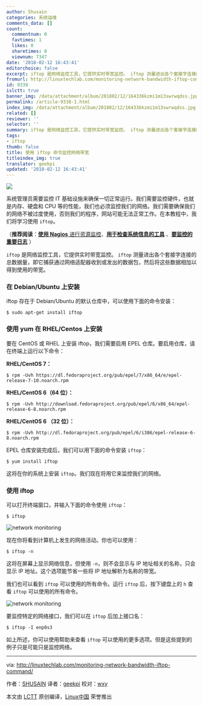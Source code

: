 ```yaml
---
author: Shusain
categories: 系统运维
comments_data: []
count:
  commentnum: 0
  favtimes: 1
  likes: 0
  sharetimes: 0
  viewnum: 7347
date: '2018-02-12 16:43:41'
editorchoice: false
excerpt: iftop 是网络监控工具，它提供实时带宽监控。 iftop 测量进出各个套接字连接的总数据量，即它捕获通过网络适配器收到或发出的数据包，然后将这些数据相加以得到使用的带宽。
fromurl: http://linuxtechlab.com/monitoring-network-bandwidth-iftop-command/
id: 9338
islctt: true
banner_img: /data/attachment/album/201802/12/164336kzmi1m13swrwqdss.jpg
permalink: /article-9338-1.html
index_img: /data/attachment/album/201802/12/164336kzmi1m13swrwqdss.jpg.thumb.jpg
related: []
reviewer: ''
selector: ''
summary: iftop 是网络监控工具，它提供实时带宽监控。 iftop 测量进出各个套接字连接的总数据量，即它捕获通过网络适配器收到或发出的数据包，然后将这些数据相加以得到使用的带宽。
tags:
- iftop
thumb: false
title: 使用 iftop 命令监控网络带宽
titleindex_img: true
translator: geekpi
updated: '2018-02-12 16:43:41'
---
```


![](/data/attachment/album/201802/12/164336kzmi1m13swrwqdss.jpg)


系统管理员需要监控 IT 基础设施来确保一切正常运行。我们需要监控硬件，也就是内存、硬盘和 CPU 等的性能，我们也必须监控我们的网络。我们需要确保我们的网络不被过度使用，否则我们的程序，网站可能无法正常工作。在本教程中，我们将学习使用 `iftop`。


（**推荐阅读**：[**使用 Nagios** 进行资源监控](http://linuxtechlab.com/installing-configuring-nagios-server/)、[**用于检查系统信息的工具**](http://linuxtechlab.com/commands-system-hardware-info/) 、[**要监控的重要日志**](http://linuxtechlab.com/important-logs-monitor-identify-issues/) ）


`iftop` 是网络监控工具，它提供实时带宽监控。 `iftop` 测量进出各个套接字连接的总数据量，即它捕获通过网络适配器收到或发出的数据包，然后将这些数据相加以得到使用的带宽。


### 在 Debian/Ubuntu 上安装


iftop 存在于 Debian/Ubuntu 的默认仓库中，可以使用下面的命令安装：



```
$ sudo apt-get install iftop

```

### 使用 yum 在 RHEL/Centos 上安装


要在 CentOS 或 RHEL 上安装 iftop，我们需要启用 EPEL 仓库。要启用仓库，请在终端上运行以下命令：


**RHEL/CentOS 7：**



```
$ rpm -Uvh https://dl.fedoraproject.org/pub/epel/7/x86_64/e/epel-release-7-10.noarch.rpm

```

**RHEL/CentOS 6（64 位）：**



```
$ rpm -Uvh http://download.fedoraproject.org/pub/epel/6/x86_64/epel-release-6-8.noarch.rpm

```

**RHEL/CentOS 6 （32 位）：**



```
$ rpm -Uvh http://dl.fedoraproject.org/pub/epel/6/i386/epel-release-6-8.noarch.rpm

```

EPEL 仓库安装完成后，我们可以用下面的命令安装 `iftop`：



```
$ yum install iftop

```

这将在你的系统上安装 `iftop`。我们现在将用它来监控我们的网络。


### 使用 iftop


可以打开终端窗口，并输入下面的命令使用 `iftop`：



```
$ iftop

```

![network monitoring](/data/attachment/album/201802/12/164344svqhfq5ljszplcqd.jpg)


现在你将看到计算机上发生的网络活动。你也可以使用：



```
$ iftop -n

```

这将在屏幕上显示网络信息，但使用 `-n`，则不会显示与 IP 地址相关的名称，只会显示 IP 地址。这个选项能节省一些将 IP 地址解析为名称的带宽。


我们也可以看到 `iftop` 可以使用的所有命令。运行 `iftop` 后，按下键盘上的 `h` 查看 `iftop` 可以使用的所有命令。


![network monitoring](/data/attachment/album/201802/12/164345bgclbuenzk6nlgbt.jpg)


要监控特定的网络接口，我们可以在 `iftop` 后加上接口名：



```
$ iftop -I enp0s3

```

如上所述，你可以使用帮助来查看 `iftop` 可以使用的更多选项。但是这些提到的例子只是可能只是监控网络。




---


via: <http://linuxtechlab.com/monitoring-network-bandwidth-iftop-command/>


作者：[SHUSAIN](http://linuxtechlab.com/author/shsuain/) 译者：[geekpi](https://github.com/geekpi) 校对：[wxy](https://github.com/wxy)


本文由 [LCTT](https://github.com/LCTT/TranslateProject) 原创编译，[Linux中国](https://linux.cn/) 荣誉推出